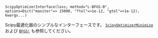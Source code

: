 ```
ScipyOptimizerInterface(loss; method="L-BFGS-B", options=Dict("maxiter"=> 15000, "ftol"=>1e-12, "gtol"=>1e-12), kwargs...)
```

Scipy最適化器のシンプルなインターフェースです。 [`ScipyOptimizerMinimize`](@ref) および [`BFGS!`](@ref) も参照してください。
